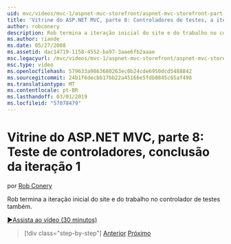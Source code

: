 ```yaml
---
uid: mvc/videos/mvc-1/aspnet-mvc-storefront/aspnet-mvc-storefront-part-8-testing-controllers-iteration-1-complete
title: 'Vitrine do ASP.NET MVC, parte 8: Controladores de testes, a iteração 1 concluída | Microsoft Docs'
author: robconery
description: Rob termina a iteração inicial do site e do trabalho no controlador de testes também.
ms.author: riande
ms.date: 05/27/2008
ms.assetid: dac14719-1158-4552-ba97-3aae6fb2aaae
msc.legacyurl: /mvc/videos/mvc-1/aspnet-mvc-storefront/aspnet-mvc-storefront-part-8-testing-controllers-iteration-1-complete
msc.type: video
ms.openlocfilehash: 579633a9863680263ec0b24cde6950dcd5488842
ms.sourcegitcommit: 24b1f6decbb17bb22a45166e5fdb0845c65af498
ms.translationtype: MT
ms.contentlocale: pt-BR
ms.lasthandoff: 03/01/2019
ms.locfileid: "57078479"
---
```

<a name="aspnet-mvc-storefront-part-8-testing-controllers-iteration-1-complete"></a>Vitrine do ASP.NET MVC, parte 8: Teste de controladores, conclusão da iteração 1
====================
por [Rob Conery](https://github.com/robconery)

Rob termina a iteração inicial do site e do trabalho no controlador de testes também.

[&#9654;Assista ao vídeo (30 minutos)](https://channel9.msdn.com/Blogs/ASP-NET-Site-Videos/aspnet-mvc-storefront-part-8-testing-controllers-iteration-1-complete)

> [!div class="step-by-step"]
> [Anterior](aspnet-mvc-storefront-part-7-routing-and-ui-work.md)
> [Próximo](aspnet-mvc-storefront-part-9-the-shopping-cart.md)
